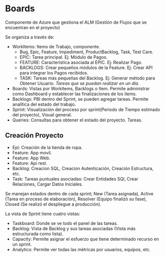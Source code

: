 # Boards

Componente de Azure que gestiona el ALM (Gestión de Flujos que se encuentran en el proyecto)

Se organiza a través de:
  - WorkItems: Items de Trabajo, componente.
    - Bug, Epic, Feature, Impediment, ProductBacklog, Task, Test Care.
    - EPIC: Tarea principal. Ej: Módulo de Pagos.
    - FEATURE: Característica asociada al EPIC. Ej: Realizar Pago.
    - BACKLOGS: Crear pequeños módulos de la Feature. Ej: Crear API para integrar los Pagos recibidos.
    - TASK: Tareas más pequeñas del Backlog. Ej: Generar método para Obtener Usuario. *Tareas que se puedan realizar en un día*.
  - Boards: Vistas por Workitems, Backlogs o Item. Permite administrar como Dashboard y establecer las finalizaciones de los items.
  - Backlogs: PBI dentro del Sprint, se pueden agregar tareas. Permite analítica del estado del trabajo.
  - Sprint: Visualización del proceso por sprint(Periodo de Tiempo estimado del proyecto), Visual general.
  - Queries: Consultas para obtener el estado del proyecto. Tareas.
  
## Creación Proyecto
- Epi: Creación de la tienda de ropa.
- Feature: App movil.
- Feature: App Web.
- Feature: Api rest.
- Backlog: Creacion SQL, Creacion Autenticación, Creación Estructura, etc.
- Task: Tareas puntuales asociadas: Crear Entidades SQl, Crear Relaciones, Cargar Datos Iniciales.

Se manejan estados dentro de cada sprint; New (Tarea asignada), Active (Tarea en proceso de elaboración), Resolver (Equipo finalizó su fase), Closed (Se realizó el despliegue a producción).

La vista de Sprint tiene cuatro vistas:
- Taskboard: Donde se ve todo el panel de las tareas.
- Backlog: Vista de Backlog y sus tareas asociadas (Vista más estructurada como lista).
- Capacity: Permite asignar el esfuerzo que tiene determinado recurso en un sprint.
- Analytics: Permite ver todas las métricas por usuarios, equipos, etc.
